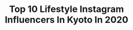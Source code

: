 ---
title: Top 10 Lifestyle Instagram Influencers In Kyoto In 2020
description: >-
  Find top lifestyle Instagram influencers in Kyoto in 2020. Most popular hashtags: #kyoto #lifestyle #kyotojapan #tokyo.
platform: Instagram
profiles:
  - username: "niiyama_chiharu"
    fullname: >-
      🌹新山千春🌹𝕠𝕗𝕗𝕚𝕔𝕚𝕒𝕝
    location: "Japan"
    followers: 31436
    engagement: 382
    commentsToLikes: 0.000000
    id: ck6tze9bf96ut0j71s2p84d2c
    verified: true
    hashtags: "#cosmetics, #silver, #casualcoordinate, #moa"
  - username: "reiko_katsuyama"
    fullname: >-
      REIKO_KATSUYAMA
    location: "Japan"
    followers: 9161
    engagement: 688
    commentsToLikes: 0.009833
    id: ck6u8jr1krzpe0j71lpuc52fo
    verified: false
    hashtags: "#ashtrayworld, #roots, #unitedanceproject, #sis"
  - username: "noddiction"
    fullname: >-
      HEALTHY LIFESTYLE | TRAVEL
    location: "Japan"
    followers: 48509
    engagement: 427
    commentsToLikes: 0.186579
    id: ck6tplmp8kkdb0j71x7ekx5jo
    verified: false
    hashtags: "#hyattregency, #greenwich, #bienmanger, #mocktail"
  - username: "joelmcdowell"
    fullname: >-
      JOEL MCDOWELL | New Zealand
    location: "Japan"
    followers: 10162
    engagement: 569
    commentsToLikes: 0.047606
    id: ck0w60vs16dl90i19sdskpm3o
    verified: false
    hashtags: "#wpy55, #sponsored, #nagano, #limpopo"
  - username: "japantravelphoto"
    fullname: >-
      Japan Travel Photo
    location: "Japan"
    followers: 63372
    engagement: 566
    commentsToLikes: 0.003556
    id: ck8t4zg7b8c950j78c9woocz7
    verified: false
    hashtags: "#boatlife, #shibuya, #honshu, #museum"
  - username: "nyanchutagram9"
    fullname: >-
      Mizuki‪(*˙˘˙*)❥❥
    location: "Japan"
    followers: 5925
    engagement: 1020
    commentsToLikes: 0.012844
    id: ck9hbj2r6h1z70j78bl77lnk7
    verified: false
    hashtags: "#likelike, #kimonofashion, #kimonolovers, #ungrid"
  - username: "kenji_ando"
    fullname: >-
      Andy🏂🛹🎣🍻
    location: "Japan"
    followers: 11640
    engagement: 1001
    commentsToLikes: 0.012506
    id: ck15tdhy7hkj60i19yob0rzs7
    verified: false
    hashtags: "#mood, #january, #fixed, #12yearsago"
  - username: "isseimorinaka"
    fullname: >-
      Issei morinaka
    location: "Japan"
    followers: 21653
    engagement: 793
    commentsToLikes: 0.003379
    id: ck5bzjbx8r9du0i11f811dzhp
    verified: false
    hashtags: "#vintage, #disco, #concretejungle, #showtime"
  - username: "tokyotourguide"
    fullname: >-
      Tokyo tour guide 🇯🇵
    location: "Japan"
    followers: 23134
    engagement: 272
    commentsToLikes: 0.050326
    id: ckap54n4qa6lj0i78oiqhz0ok
    verified: false
    hashtags: "#japanesememe, #travelmemes, #japanfoodie, #amazingjapan"
  - username: "aya408"
    fullname: >-
      a y a
    location: "Japan"
    followers: 5706
    engagement: 1544
    commentsToLikes: 0.012609
    id: ck6tq6xkypqnb0j715tdqcb6y
    verified: false
    hashtags: "#topnewyorkphoto, #prettycityparis, #verilymoment, #coffeelover"
---